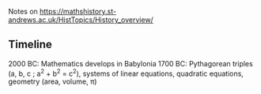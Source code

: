 Notes on https://mathshistory.st-andrews.ac.uk/HistTopics/History_overview/

## Timeline
2000 BC: Mathematics develops in Babylonia
1700 BC: Pythagorean triples (a, b, c ; a<sup>2</sup> + b<sup>2</sup> = c<sup>2</sup>), systems of linear equations, quadratic equations, geometry (area, volume, π)


